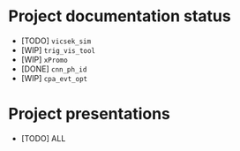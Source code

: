 # Project documentation status

- [TODO] `vicsek_sim` 
- [WIP] `trig_vis_tool`
- [WIP] `xPromo`
- [DONE] `cnn_ph_id`
- [WIP] `cpa_evt_opt`

# Project presentations

- [TODO] ALL